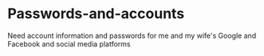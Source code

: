 # Passwords-and-accounts
Need account information and passwords for me and my wife's Google and Facebook and social media platforms
